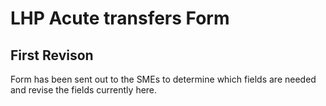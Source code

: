 # LHP Acute transfers Form

## First Revison 
Form has been sent out to the SMEs to determine which fields are needed and revise the fields currently here. 
